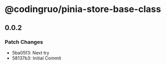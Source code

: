 # @codingruo/pinia-store-base-class

## 0.0.2

### Patch Changes

- 5ba05f3: Next try
- 58137b3: Initial Commit

